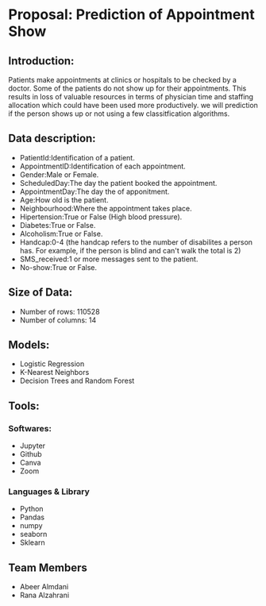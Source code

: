 # Proposal: Prediction of Appointment Show 

## Introduction:
Patients make appointments at clinics or hospitals to be checked by a doctor. Some of the patients do not show up for their appointments. This results in loss of valuable resources in terms of physician time and staffing allocation which could have been used more productively. we will prediction if the person shows up or not using a few classitfication algorithms.

## Data description:
* PatientId:Identification of a patient.
* AppointmentID:Identification of each appointment.
* Gender:Male or Female.
* ScheduledDay:The day the patient booked the appointment.
* AppointmentDay:The day the of apponitment.
* Age:How old is the patient.
* Neighbourhood:Where the appointment takes place.
* Hipertension:True or False (High blood pressure).
* Diabetes:True or False.
* Alcoholism:True or False.
* Handcap:0-4 (the handcap refers to the number of disabilites a person has. For example, if the person is blind and can't walk the total is 2)
* SMS_received:1 or more messages sent to the patient.
* No-show:True or False.


## Size of Data:

* Number of rows: 110528
* Number of columns: 14


## Models:
* Logistic Regression
* K-Nearest Neighbors
* Decision Trees and Random Forest


## Tools:

### Softwares:

* Jupyter
* Github
* Canva
* Zoom

### Languages & Library

* Python
* Pandas
* numpy
* seaborn
* Sklearn

## Team Members

* Abeer Almdani
* Rana Alzahrani

